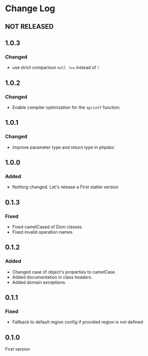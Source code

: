 # Change Log

## NOT RELEASED

## 1.0.3

### Changed

- use strict comparison `null !==` instead of `!`

## 1.0.2

### Changed

- Enable compiler optimization for the `sprintf` function.

## 1.0.1

### Changed

- Improve parameter type and return type in phpdoc

## 1.0.0

### Added

- Nothing changed. Let's release a First stable version

## 0.1.3

### Fixed

- Fixed camelCased of Dom classes
- Fixed invalid operation names

## 0.1.2

### Added

- Changed case of object's properties to camelCase.
- Added documentation in class headers.
- Added domain exceptions.

## 0.1.1

### Fixed

- Fallback to default region config if provided region is not defined

## 0.1.0

First version
